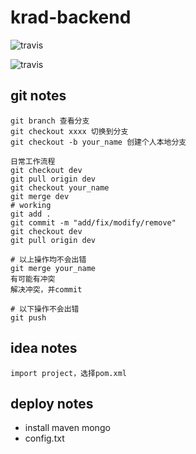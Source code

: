 # krad-backend

![travis](https://www.travis-ci.org/NiceKingWei/krad-backend.svg?branch=master)

![travis](https://www.travis-ci.org/NiceKingWei/krad-backend.svg?branch=dev)
## git notes
    git branch 查看分支
    git checkout xxxx 切换到分支
    git checkout -b your_name 创建个人本地分支

    日常工作流程
    git checkout dev
    git pull origin dev
    git checkout your_name
    git merge dev
    # working
    git add .
    git commit -m "add/fix/modify/remove"
    git checkout dev
    git pull origin dev
    
    # 以上操作均不会出错
    git merge your_name
    有可能有冲突
    解决冲突，并commit

    # 以下操作不会出错
    git push
    
## idea notes
    import project，选择pom.xml


## deploy notes
* install maven mongo
* config.txt